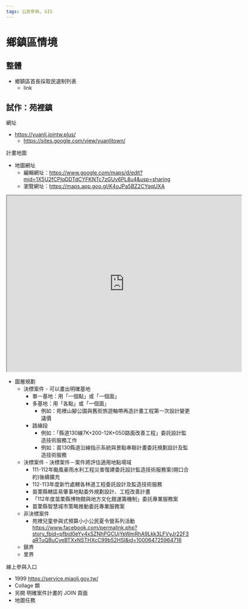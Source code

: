 ```yaml
---
tags: 公民參與, GIS
---
```


# 鄉鎮區情境

## 整體

- 鄉鎮區首長採取民選制列表
    - link

## 試作：苑裡鎮

網址
- https://yuanli.jointw.plus/
    - https://sites.google.com/view/yuanlitown/

計畫地圖
- 地圖網址
    - 編輯網址：https://www.google.com/maps/d/edit?mid=1X5U2fCPIqDDTdCYFKNTc7zGUv6PL8u4&usp=sharing
    - 瀏覽網址：https://maps.app.goo.gl/K4oJPa5BZ2CYqqUXA
<iframe src="https://www.google.com/maps/d/embed?mid=1X5U2fCPIqDDTdCYFKNTc7zGUv6PL8u4&ehbc=2E312F" width="640" height="480"></iframe>

- 圖層規劃
    - 決標案件 - 可以畫出明確基地 
        - 單一基地：用「一個點」或「一個面」
        - 多基地：用「各點」或「一個面」
            - 例如：苑裡山腳公園與舊街旅遊軸帶再造計畫工程第一次設計變更議價
        - 路線段
            - 例如：「縣道130線7K+200-12K+050路面改善工程」委託設計監造技術服務工作
            - 例如：苗130縣道沿線指示系統與景點串聯計畫委託規劃設計及監造技術服務
    - 決標案件 - 決標案件－案件將評估適用地點場域
        -  111-112年颱風豪雨水利工程災害復建委託設計監造技術服務案(開口合約)後續擴充
        -  112-113年度新竹處轄各林道工程委託設計及監造技術服務
        -  苗栗縣轄區易肇事地點委外規劃設計、工程改善計畫
        -  「112年度苗栗縣博物館與地方文化館運籌機制」委託專業服務案
        -  苗栗縣智慧城市策略推動委託專業服務案
    - 非決標案件
        - 苑裡兒童參與式預算小小公民夏令營系列活動 https://www.facebook.com/permalink.php?story_fbid=pfbid0eYy4xSZNhPGCUjYeWmRhA9Lkk3LFVyJr22F3aRTuQBuCyeBTXxNSTHXcC99b52HSl&id=100064725964716
    - 鎮界
    - 里界



線上參與入口
- 1999 https://service.miaoli.gov.tw/
- Collage 類
- 另開 明確案件計畫的 JOIN 頁面
- 地圖任務




